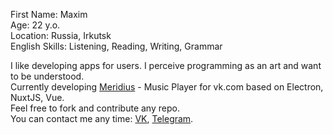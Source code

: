 First Name: Maxim<br/>
Age: 22 y.o.<br/>
Location: Russia, Irkutsk<br/>
English Skills: Listening, Reading, Writing, Grammar

I like developing apps for users. I perceive programming as an art and want to be understood.<br/>
Currently developing [Meridius](https://github.com/PurpleHorrorRus/Meridius) - Music Player for vk.com based on Electron, NuxtJS, Vue. <br/>
Feel free to fork and contribute any repo.<br/>
You can contact me any time:
[VK](https://vk.com/sexyhorror),
[Telegram](https://t.me/InfiniteHorror).
